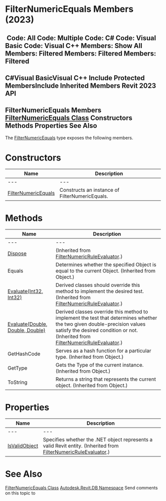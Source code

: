 # FilterNumericEquals Members (2023)

﻿
 Code: All Code: Multiple Code: C# Code: Visual Basic Code: Visual C++  Members: Show All Members: Filtered Members: Filtered Members: Filtered   
---  
C#Visual BasicVisual C++
Include Protected MembersInclude Inherited Members
Revit 2023 API  
---  
FilterNumericEquals Members  
[FilterNumericEquals Class](13cab7f3-d15d-adfd-ff43-c69a4863a636.md "FilterNumericEquals Class") Constructors Methods Properties See Also  
---  
The [FilterNumericEquals](13cab7f3-d15d-adfd-ff43-c69a4863a636.md "FilterNumericEquals Class") type exposes the following members.
# Constructors
| Name | Description |
| --- | --- |
| --- | --- | --- |
| [FilterNumericEquals](38c79b05-3d3c-9845-30b5-c68eb1f71ba2.md "FilterNumericEquals Constructor") | Constructs an instance of FilterNumericEquals. |

# Methods
| Name | Description |
| --- | --- |
| --- | --- | --- |
| [Dispose](6726f509-1d75-7abb-cde6-bfbeebff2287.md "Dispose Method") | (Inherited from [FilterNumericRuleEvaluator](1f1a96bb-5f00-1a24-8c03-6984c88672b9.md "FilterNumericRuleEvaluator Class").) |
| Equals | Determines whether the specified Object is equal to the current Object. (Inherited from Object.) |
| [Evaluate(Int32, Int32)](65a997f9-7472-acf2-3983-f92e5e833a2b.md "Evaluate Method \(Int32, Int32\)") | Derived classes should override this method to implement the desired test.  (Inherited from [FilterNumericRuleEvaluator](1f1a96bb-5f00-1a24-8c03-6984c88672b9.md "FilterNumericRuleEvaluator Class").) |
| [Evaluate(Double, Double, Double)](4779f820-cb81-33f2-5dbf-91f257e76b3a.md "Evaluate Method \(Double, Double, Double\)") | Derived classes override this method to implement the test that determines whether the two given double-precision values satisfy the desired condition or not.  (Inherited from [FilterNumericRuleEvaluator](1f1a96bb-5f00-1a24-8c03-6984c88672b9.md "FilterNumericRuleEvaluator Class").) |
| GetHashCode | Serves as a hash function for a particular type.  (Inherited from Object.) |
| GetType | Gets the Type of the current instance. (Inherited from Object.) |
| ToString | Returns a string that represents the current object. (Inherited from Object.) |

# Properties
| Name | Description |
| --- | --- |
| --- | --- | --- |
| [IsValidObject](109e70c2-5454-e1d9-f694-62560047bff2.md "IsValidObject Property") | Specifies whether the .NET object represents a valid Revit entity.  (Inherited from [FilterNumericRuleEvaluator](1f1a96bb-5f00-1a24-8c03-6984c88672b9.md "FilterNumericRuleEvaluator Class").) |

# See Also
[FilterNumericEquals Class](13cab7f3-d15d-adfd-ff43-c69a4863a636.md "FilterNumericEquals Class")
[Autodesk.Revit.DB Namespace](87546ba7-461b-c646-cbb1-2cb8f5bff8b2.md "Autodesk.Revit.DB Namespace")
Send comments on this topic to 